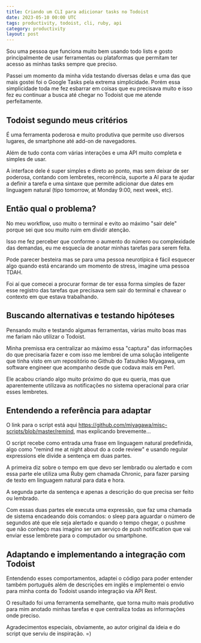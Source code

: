 ```yaml
---
title: Criando um CLI para adicionar tasks no Todoist
date: 2023-05-10 00:00 UTC
tags: productivity, todoist, cli, ruby, api
category: productivity
layout: post
---
```


Sou uma pessoa que funciona muito bem usando todo lists e gosto principalmente de usar ferramentas ou plataformas que permitam ter acesso as minhas tasks sempre que preciso.

Passei um momento da minha vida testando diversas delas e uma das que mais gostei foi o Google Tasks pela extrema simplicidade. Porém essa simplicidade toda me fez esbarrar em coisas que eu precisava muito e isso fez eu continuar a busca até chegar no Todoist que me atende perfeitamente.

## Todoist segundo meus critérios

É uma ferramenta poderosa e muito produtiva que permite uso diversos lugares, de smartphone até add-on de navegadores.

Além de tudo conta com várias interações e uma API muito completa e simples de usar.

A interface dele é super simples e direto ao ponto, mas sem deixar de ser poderosa, contando com lembretes, recorrência, suporte a AI para te ajudar a definir a tarefa e uma sintaxe que permite adicionar due dates em linguagem natural (tipo tomorrow, at Monday 9:00, next week, etc).

## Então qual o problema?

No meu workflow, uso muito o terminal e evito ao máximo "sair dele" porque sei que sou muito ruim em dividir atenção.

Isso me fez perceber que conforme o aumento do número ou complexidade das demandas, eu me esquecia de anotar minhas tarefas para serem feita.

Pode parecer besteira mas se para uma pessoa neurotípica é fácil esquecer algo quando está encarando um momento de stress, imagine uma pessoa TDAH.

Foi aí que comecei a procurar formar de ter essa forma simples de fazer esse registro das tarefas que precisava sem sair do terminal e chavear o contexto em que estava trabalhando.

## Buscando alternativas e testando hipóteses

Pensando muito e testando algumas ferramentas, várias muito boas mas me fariam não utilizar o Todoist.

Minha premissa era centralizar ao máximo essa "captura" das informações do que precisaria fazer e com isso me lembrei de uma solução inteligente que tinha visto em um repositório no Github do Tatsuhiko Miyagawa, um software engineer que acompanho desde que codava mais em Perl.

Ele acabou criando algo muito próximo do que eu queria, mas que aparentemente utilizava as notificações no sistema operacional para criar esses lembretes.

## Entendendo a referência para adaptar

O link para o script está aqui https://github.com/miyagawa/misc-scripts/blob/master/remind, mas explicando brevemente...

O script recebe como entrada uma frase em linguagem natural predefinida, algo como "remind me at night about do a code review" e usando regular expressions ele divide a sentença em duas partes.

A primeira diz sobre o tempo em que devo ser lembrado ou alertado e com essa parte ele utiliza uma Ruby gem chamada Chronic, para fazer parsing de texto em linguagem natural para data e hora.

A segunda parte da sentença e apenas a descrição do que precisa ser feito ou lembrado.

Com essas duas partes ele executa uma expressão, que faz uma chamada de sistema encadeando dois comandos: o sleep para aguardar o número de segundos até que ele seja alertado e quando o tempo chegar, o pushme que não conheço mas imagino ser um serviço de push notification que vai enviar esse lembrete para o computador ou smartphone.

## Adaptando e implementando a integração com Todoist

Entendendo esses comportamentos, adaptei o código para poder entender também português além de descrições em inglês e implementei o envio para minha conta do Todoist usando integração via API Rest.

O resultado foi uma ferramenta semelhante, que torna muito mais produtivo para mim anotado minhas tarefas e que centraliza todas as informações onde preciso.

Agradecimentos especiais, obviamente, ao autor original da ideia e do script que serviu de inspiração. =)
